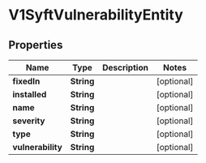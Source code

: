 # V1SyftVulnerabilityEntity

## Properties
Name | Type | Description | Notes
------------ | ------------- | ------------- | -------------
**fixedIn** | **String** |  |  [optional]
**installed** | **String** |  |  [optional]
**name** | **String** |  |  [optional]
**severity** | **String** |  |  [optional]
**type** | **String** |  |  [optional]
**vulnerability** | **String** |  |  [optional]
